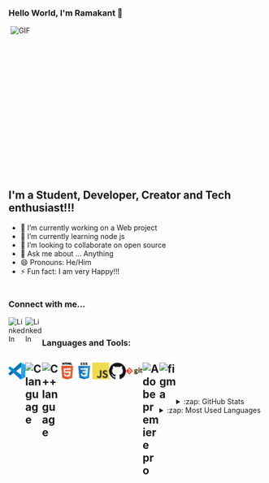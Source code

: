 ### Hello World, I'm Ramakant  👋

 <img align="right" alt="GIF" src="https://camo.githubusercontent.com/c1dcb74cc1c1835b1d716f5051499a2814c683c806b15f04b0eba492863703e9/68747470733a2f2f63646e2e6472696262626c652e636f6d2f75736572732f3733303730332f73637265656e73686f74732f363538313234332f6176656e746f2e676966" width="500" height="320" />


## I'm a Student, Developer, Creator and Tech enthusiast!!!

- 🔭 I’m currently working on a Web project
- 🌱 I’m currently learning node js
- 👯 I’m looking to collaborate on open source
- 💬 Ask me about ... Anything
- 😄 Pronouns: He/Him
- ⚡ Fun fact: I am very Happy!!!
<br><br>

### Connect with me...
[<img align="left" alt="LinkedIn" width="33px" src="https://cdn-icons-png.flaticon.com/512/3536/3536505.png" />][linkedin]
[<img align="left" alt="LinkedIn" width="33px" src="https://cdn-icons-png.flaticon.com/512/124/124021.png" />][twitter]

<br />

### Languages and Tools:
[<img align="left" alt="Visual Studio Code" width="33px" src="https://raw.githubusercontent.com/github/explore/80688e429a7d4ef2fca1e82350fe8e3517d3494d/topics/visual-studio-code/visual-studio-code.png" />][vscode]
[<img align="left" alt="C language" width="33px" src="https://cdn-icons-png.flaticon.com/512/3097/3097008.png" />][C]
[<img align="left" alt="C++ language" width="33px" src="https://cdn-icons-png.flaticon.com/512/6132/6132222.png" />][C++]
[<img align="left" alt="HTML5" width="33px" src="https://raw.githubusercontent.com/github/explore/80688e429a7d4ef2fca1e82350fe8e3517d3494d/topics/html/html.png" />][html5]
[<img align="left" alt="CSS3" width="33px" src="https://raw.githubusercontent.com/github/explore/80688e429a7d4ef2fca1e82350fe8e3517d3494d/topics/css/css.png" />][css3]
[<img align="left" alt="JavaScript" width="33px" src="https://raw.githubusercontent.com/github/explore/80688e429a7d4ef2fca1e82350fe8e3517d3494d/topics/javascript/javascript.png" />][javascript]
[<img align="left" alt="GitHub" width="33px" src="https://raw.githubusercontent.com/github/explore/78df643247d429f6cc873026c0622819ad797942/topics/github/github.png" />][github]
[<img align="left" alt="Git" width="33px" src="https://raw.githubusercontent.com/github/explore/80688e429a7d4ef2fca1e82350fe8e3517d3494d/topics/git/git.png" />][git]
[<img align="left" alt="Adobe premiere pro" width="33px" src="https://cdn-icons-png.flaticon.com/512/5968/5968525.png" />][Adobe premiere pro]
[<img align="left" alt="figma" width="33px" src="https://cdn-icons-png.flaticon.com/512/5968/5968705.png" />][figma]
<br />
<br />
---

<details>
  <summary>:zap: GitHub Stats</summary>

  <img align="left" alt="Ramakant's GitHub Stats" src="https://github-readme-stats.vercel.app/api?username=ramakantsahoo&show_icons=true&hide_border=true" />

</details>
<details>
  <summary>:zap: Most Used Languages</summary>

<img align="left" alt="Ramakant's GitHub Top Languages" src="https://github-readme-stats.vercel.app/api/top-langs/?username=ramakantsahoo" />

</details>

[twitter]: https://twitter.com/Ramakant1202
[linkedin]: https://www.linkedin.com/in/ramakanta-sahoo-0565a1240/
[vscode]: https://code.visualstudio.com/
[html5]: https://html.com/html5/
[javascript]: https://www.javascript.com/
[github]: https://github.com/
[git]: https://git-scm.com/
[css3]: https://www.w3schools.com/css/
[C]: https://en.cppreference.com/w/c
[C++]: https://en.cppreference.com/w/cpp
[Adobe premiere pro]: https://www.adobe.com/products/premiere.html
[figma]: https://cdn-icons-png.flaticon.com/512/5968/5968705.png
